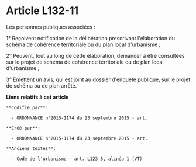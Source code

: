 # Article L132-11

Les personnes publiques associées :

1° Reçoivent notification de la délibération prescrivant l'élaboration du schéma de cohérence territoriale ou du plan local
d'urbanisme ;

2° Peuvent, tout au long de cette élaboration, demander à être consultées sur le projet de schéma de cohérence territoriale
ou de plan local d'urbanisme ;

3° Emettent un avis, qui est joint au dossier d'enquête publique, sur le projet de schéma ou de plan arrêté.

**Liens relatifs à cet article**

	**Codifié par**:

	  - ORDONNANCE n°2015-1174 du 23 septembre 2015 - art.

	**Créé par**:

	  - ORDONNANCE n°2015-1174 du 23 septembre 2015 - art.

	**Anciens textes**:

	  - Code de l'urbanisme - art. L123-8, alinéa 1 (VT)
